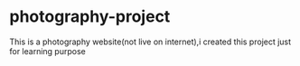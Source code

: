 # photography-project
This is a photography website(not live on internet),i created this project just for learning purpose
